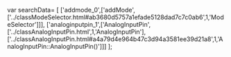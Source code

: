 var searchData= \[
\[\'addmode\_0\',\[\'addMode\',\[\'../classModeSelector.html\#ab3680d5757a1efade5128dad7c7c0ab6\',1,\'ModeSelector\'\]\]\],
\[\'analoginputpin\_1\',\[\'AnalogInputPin\',\[\'../classAnalogInputPin.html\',1,\'AnalogInputPin\'\],\[\'../classAnalogInputPin.html\#a4a79d4e964b47c3d94a3581ee39d21a8\',1,\'AnalogInputPin::AnalogInputPin()\'\]\]\]
\];
